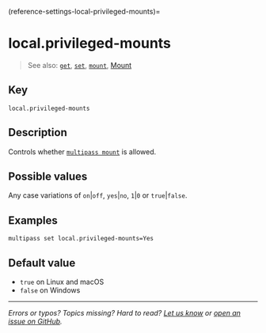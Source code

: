 (reference-settings-local-privileged-mounts)=
# local.privileged-mounts

> See also: [`get`](/reference/command-line-interface/get), [`set`](/reference/command-line-interface/set), [`mount`](/reference/command-line-interface/mount), [Mount](/explanation/mount)

## Key

`local.privileged-mounts`

## Description

Controls whether [`multipass mount`](/reference/command-line-interface/mount) is allowed. 

## Possible values

Any case variations of `on`|`off`, `yes`|`no`, `1`|`0` or `true`|`false`.

## Examples

`multipass set local.privileged-mounts=Yes`

## Default value

 - `true` on Linux and macOS
 - `false` on Windows

---

*Errors or typos? Topics missing? Hard to read? <a href="https://docs.google.com/forms/d/e/1FAIpQLSd0XZDU9sbOCiljceh3rO_rkp6vazy2ZsIWgx4gsvl_Sec4Ig/viewform?usp=pp_url&entry.317501128=https://canonical.com/multipass/docs/privileged-mounts" target="_blank">Let us know</a> or <a href="https://github.com/canonical/multipass/issues/new/choose" target="_blank">open an issue on GitHub</a>.*

